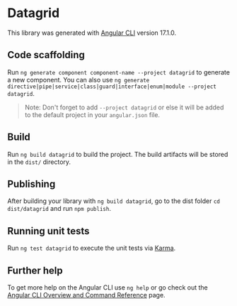# Datagrid

This library was generated with [Angular CLI](https://github.com/angular/angular-cli) version 17.1.0.

## Code scaffolding

Run `ng generate component component-name --project datagrid` to generate a new component. You can also use `ng generate directive|pipe|service|class|guard|interface|enum|module --project datagrid`.
> Note: Don't forget to add `--project datagrid` or else it will be added to the default project in your `angular.json` file. 

## Build

Run `ng build datagrid` to build the project. The build artifacts will be stored in the `dist/` directory.

## Publishing

After building your library with `ng build datagrid`, go to the dist folder `cd dist/datagrid` and run `npm publish`.

## Running unit tests

Run `ng test datagrid` to execute the unit tests via [Karma](https://karma-runner.github.io).

## Further help

To get more help on the Angular CLI use `ng help` or go check out the [Angular CLI Overview and Command Reference](https://angular.io/cli) page.
